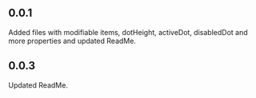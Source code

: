 ## 0.0.1

Added files with modifiable items, dotHeight, activeDot, disabledDot and more properties and updated ReadMe.

## 0.0.3

Updated ReadMe.